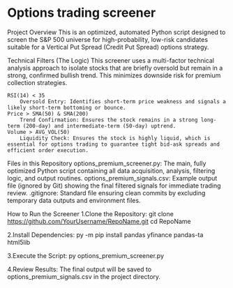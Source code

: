 # Options trading screener
Project Overview
This is an optimized, automated Python script designed to screen the S&P 500 universe for high-probability, low-risk candidates suitable for a Vertical Put Spread (Credit Put Spread) options strategy.

Technical Filters (The Logic)
This screener uses a multi-factor technical analysis approach to isolate stocks that are briefly oversold but remain in a strong, confirmed bullish trend. This minimizes downside risk for premium collection strategies.

    RSI(14) < 35	
        Oversold Entry: Identifies short-term price weakness and signals a likely short-term bottoming or bounce.
    Price > SMA(50) & SMA(200)	
        Trend Confirmation: Ensures the stock remains in a strong long-term (200-day) and intermediate-term (50-day) uptrend.
    Volume > AVG_VOL(50)
        Liquidity Check: Ensures the stock is highly liquid, which is essential for options trading to guarantee tight bid-ask spreads and efficient order execution.

Files in this Repository
    options_premium_screener.py: The main, fully optimized Python script containing all data acquisition, analysis, filtering logic, and output routines.
    options_premium_signals.csv: Example output file (ignored by Git) showing the final filtered signals for immediate trading review.
    .gitignore:	Standard file ensuring clean commits by excluding temporary data outputs and environment files.

How to Run the Screener
1.Clone the Repository:
git clone https://github.com/YourUsername/RepoName.git
cd RepoName

2.Install Dependencies:
py -m pip install pandas yfinance pandas-ta html5lib

3.Execute the Script:
py options_premium_screener.py

4.Review Results: The final output will be saved to options_premium_signals.csv in the project directory.